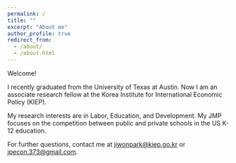 ```yaml
---
permalink: /
title: ""
excerpt: "About me"
author_profile: true
redirect_from: 
  - /about/
  - /about.html
---
```


Welcome!

I recently graduated from the University of Texas at Austin. Now I am an associate research fellow at the Korea Institute for International Economic Policy (KIEP).

My research interests are in Labor, Education, and Development. My JMP focuses on the competition between public and private schools in the US K-12 education.

For further questions, contact me at <jiwonpark@kiep.go.kr> or <jpecon.373@gmail.com>.

